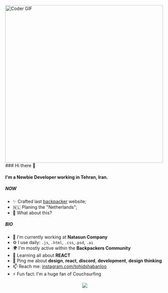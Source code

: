 
<img src="https://raw.githubusercontent.com/tohidshabanloo/backpacker/c9e1959c416719e2e9b4e2b69bdd29bee9481ce4/public/uploads/webUploads/backpacker.gif?token=AVJASQC6PUCKGW3ADRHLLXDCMMMGC" alt="Coder GIF" width="500">
### Hi there 👋

#### I'm a Newbie Developer working in Tehran, Iran.

##### NOW

- ✨ Crafted last [backpacker](https://tohidsh.com) website;
- 🇳🇱 Planing the "Netherlands";
- 🍑 What about this?

##### BIO

- 🏢 I'm currently working at **Natasun Company**
- ⚙️ I use daily: `.js`, `.html`, `.css`,`.psd`, `.ai`
- 🌍 I'm mostly active within the **Backpackers Community**
- 🌱 Learning all about **REACT**
- 💬 Ping me about **design**, **react**, **discord**, **development**, **design thinking**
- 📫 Reach me: [instagram.com/tohidshabanloo](https://instagram.com/tohidshabanloo)
- ⚡️ Fun fact: I'm a huge fan of Couchsurfing

<p align="center">
  <img src="https://capsule-render.vercel.app/api?type=waving&color=gradient&height=60&section=footer"/>
</p>
